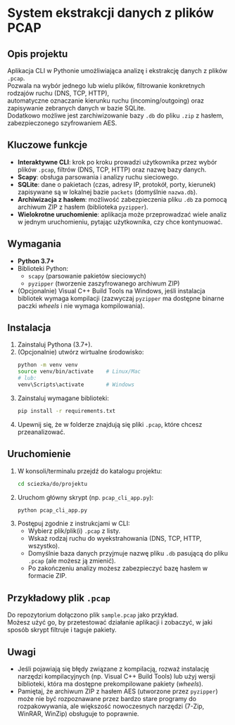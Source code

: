 # System ekstrakcji danych z plików PCAP

## Opis projektu

Aplikacja CLI w Pythonie umożliwiająca analizę i ekstrakcję danych z plików `.pcap`.  
Pozwala na wybór jednego lub wielu plików, filtrowanie konkretnych rodzajów ruchu (DNS, TCP, HTTP),  
automatyczne oznaczanie kierunku ruchu (incoming/outgoing) oraz zapisywanie zebranych danych w bazie SQLite.  
Dodatkowo możliwe jest zarchiwizowanie bazy `.db` do pliku `.zip` z hasłem, zabezpieczonego szyfrowaniem AES.

## Kluczowe funkcje

- **Interaktywne CLI**: krok po kroku prowadzi użytkownika przez wybór plików `.pcap`, filtrów (DNS, TCP, HTTP) oraz nazwę bazy danych.  
- **Scapy**: obsługa parsowania i analizy ruchu sieciowego.  
- **SQLite**: dane o pakietach (czas, adresy IP, protokół, porty, kierunek) zapisywane są w lokalnej bazie `packets` (domyślnie `nazwa.db`).  
- **Archiwizacja z hasłem**: możliwość zabezpieczenia pliku `.db` za pomocą archiwum ZIP z hasłem (biblioteka `pyzipper`).  
- **Wielokrotne uruchomienie**: aplikacja może przeprowadzać wiele analiz w jednym uruchomieniu, pytając użytkownika, czy chce kontynuować.

## Wymagania

- **Python 3.7+**  
- Biblioteki Python:  
  - `scapy` (parsowanie pakietów sieciowych)  
  - `pyzipper` (tworzenie zaszyfrowanego archiwum ZIP)  
- (Opcjonalnie) Visual C++ Build Tools na Windows, jeśli instalacja bibliotek wymaga kompilacji (zazwyczaj `pyzipper` ma dostępne binarne paczki *wheels* i nie wymaga kompilowania).

## Instalacja

1. Zainstaluj Pythona (3.7+).  
2. (Opcjonalnie) utwórz wirtualne środowisko:
   ```bash
   python -m venv venv
   source venv/bin/activate    # Linux/Mac
   # lub:
   venv\Scripts\activate       # Windows
   ```
3. Zainstaluj wymagane biblioteki:
   ```bash
   pip install -r requirements.txt
   ```
4. Upewnij się, że w folderze znajdują się pliki `.pcap`, które chcesz przeanalizować.

## Uruchomienie

1. W konsoli/terminalu przejdź do katalogu projektu:
   ```bash
   cd sciezka/do/projektu
   ```
2. Uruchom główny skrypt (np. `pcap_cli_app.py`):
   ```bash
   python pcap_cli_app.py
   ```
3. Postępuj zgodnie z instrukcjami w CLI:
   - Wybierz plik/plik(i) `.pcap` z listy.
   - Wskaż rodzaj ruchu do wyekstrahowania (DNS, TCP, HTTP, wszystko).
   - Domyślnie baza danych przyjmuje nazwę pliku `.db` pasującą do pliku `.pcap` (ale możesz ją zmienić).
   - Po zakończeniu analizy możesz zabezpieczyć bazę hasłem w formacie ZIP.

## Przykładowy plik `.pcap`

Do repozytorium dołączono plik `sample.pcap` jako przykład.  
Możesz użyć go, by przetestować działanie aplikacji i zobaczyć, w jaki sposób skrypt filtruje i taguje pakiety.

## Uwagi

- Jeśli pojawiają się błędy związane z kompilacją, rozważ instalację narzędzi kompilacyjnych (np. Visual C++ Build Tools) lub użyj wersji biblioteki, która ma dostępne prekompilowane pakiety (*wheels*).
- Pamiętaj, że archiwum ZIP z hasłem AES (utworzone przez `pyzipper`) może nie być rozpoznawane przez bardzo stare programy do rozpakowywania, ale większość nowoczesnych narzędzi (7-Zip, WinRAR, WinZip) obsługuje to poprawnie.